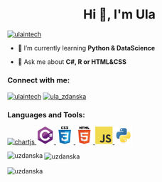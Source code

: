<h1 align="center">Hi 👋, I'm Ula</h1>
<p align="left"> <a href="https://twitter.com/ulaintech" target="blank"><img src="https://img.shields.io/twitter/follow/ulaintech?logo=twitter&style=for-the-badge" alt="ulaintech" /></a> </p>

- 🌱 I’m currently learning **Python & DataScience**

- 💬 Ask me about **C#, R or HTML&CSS**

<h3 align="left">Connect with me:</h3>
<p align="left">
<a href="https://twitter.com/ulaintech" target="blank"><img align="center" src="https://raw.githubusercontent.com/rahuldkjain/github-profile-readme-generator/master/src/images/icons/Social/twitter.svg" alt="ulaintech" height="30" width="40" /></a>
<a href="https://instagram.com/ula_zdanska" target="blank"><img align="center" src="https://raw.githubusercontent.com/rahuldkjain/github-profile-readme-generator/master/src/images/icons/Social/instagram.svg" alt="ula_zdanska" height="30" width="40" /></a>
</p>

<h3 align="left">Languages and Tools:</h3>
<p align="left"> <a href="https://www.chartjs.org" target="_blank" rel="noreferrer"> <img src="https://www.chartjs.org/media/logo-title.svg" alt="chartjs" width="40" height="40"/> </a> <a href="https://www.w3schools.com/cs/" target="_blank" rel="noreferrer"> <img src="https://raw.githubusercontent.com/devicons/devicon/master/icons/csharp/csharp-original.svg" alt="csharp" width="40" height="40"/> </a> <a href="https://www.w3schools.com/css/" target="_blank" rel="noreferrer"> <img src="https://raw.githubusercontent.com/devicons/devicon/master/icons/css3/css3-original-wordmark.svg" alt="css3" width="40" height="40"/> </a> <a href="https://www.w3.org/html/" target="_blank" rel="noreferrer"> <img src="https://raw.githubusercontent.com/devicons/devicon/master/icons/html5/html5-original-wordmark.svg" alt="html5" width="40" height="40"/> </a> <a href="https://developer.mozilla.org/en-US/docs/Web/JavaScript" target="_blank" rel="noreferrer"> <img src="https://raw.githubusercontent.com/devicons/devicon/master/icons/javascript/javascript-original.svg" alt="javascript" width="40" height="40"/> </a> <a href="https://www.python.org" target="_blank" rel="noreferrer"> <img src="https://raw.githubusercontent.com/devicons/devicon/master/icons/python/python-original.svg" alt="python" width="40" height="40"/> </a> </p>

<p><img align="left" src="https://github-readme-stats.vercel.app/api/top-langs?username=uzdanska&show_icons=true&locale=en&layout=compact" alt="uzdanska" /></p>

<p>&nbsp;<img align="center" src="https://github-readme-stats.vercel.app/api?username=uzdanska&show_icons=true&theme=dark&title_color=f5cccc&text_color=fefbfb&bg_color=a39f9f&locale=en" alt="uzdanska" /></p>

<p><img align="center" src="https://github-readme-streak-stats.herokuapp.com/?user=uzdanska&" alt="uzdanska" /></p>
